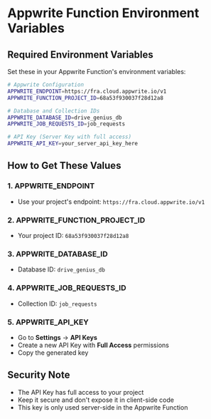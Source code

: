 # Appwrite Function Environment Variables

## Required Environment Variables

Set these in your Appwrite Function's environment variables:

```bash
# Appwrite Configuration
APPWRITE_ENDPOINT=https://fra.cloud.appwrite.io/v1
APPWRITE_FUNCTION_PROJECT_ID=68a53f930037f28d12a8

# Database and Collection IDs
APPWRITE_DATABASE_ID=drive_genius_db
APPWRITE_JOB_REQUESTS_ID=job_requests

# API Key (Server Key with full access)
APPWRITE_API_KEY=your_server_api_key_here
```

## How to Get These Values

### 1. APPWRITE_ENDPOINT
- Use your project's endpoint: `https://fra.cloud.appwrite.io/v1`

### 2. APPWRITE_FUNCTION_PROJECT_ID
- Your project ID: `68a53f930037f28d12a8`

### 3. APPWRITE_DATABASE_ID
- Database ID: `drive_genius_db`

### 4. APPWRITE_JOB_REQUESTS_ID
- Collection ID: `job_requests`

### 5. APPWRITE_API_KEY
- Go to **Settings** → **API Keys**
- Create a new API Key with **Full Access** permissions
- Copy the generated key

## Security Note
- The API Key has full access to your project
- Keep it secure and don't expose it in client-side code
- This key is only used server-side in the Appwrite Function
